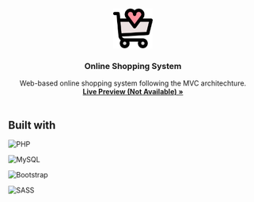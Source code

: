 <br />

<div align="center">
  
  <img src="public/images/logo.png" alt="Logo" width="80" height="80">

  <h3 align="center">Online Shopping System</h3>

  <p align="center">
    Web-based online shopping system following the MVC architechture.
    <br />
    <a href="https://github.com/S-Y-A-N/itcs489-project"><strong>Live Preview (Not Available) »</strong></a>
    <br />
    <br />

  </p>
</div>



## Built with

![PHP](https://img.shields.io/badge/PHP-777BB4?style=for-the-badge&logo=php&logoColor=white)

![MySQL](https://img.shields.io/badge/mysql-4479A1.svg?style=for-the-badge&logo=mysql&logoColor=white)

![Bootstrap](https://img.shields.io/badge/Bootstrap-563D7C?style=for-the-badge&logo=bootstrap&logoColor=white)

![SASS](https://img.shields.io/badge/Sass-CC6699?style=for-the-badge&logo=sass&logoColor=white)